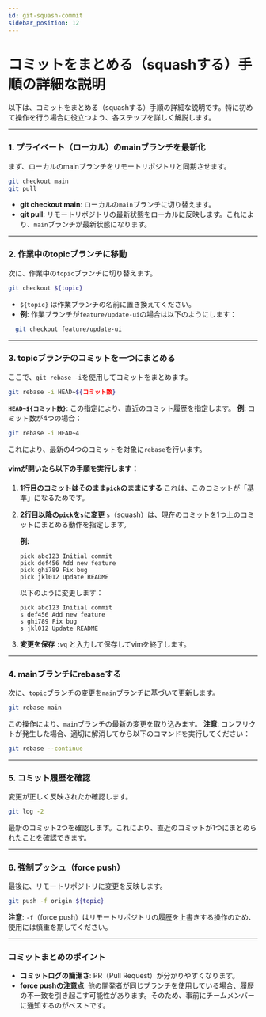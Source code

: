 ```yaml
---
id: git-squash-commit
sidebar_position: 12
---
```


# コミットをまとめる（squashする）手順の詳細な説明

以下は、コミットをまとめる（squashする）手順の詳細な説明です。特に初めて操作を行う場合に役立つよう、各ステップを詳しく解説します。

---

### 1. **プライベート（ローカル）のmainブランチを最新化**
まず、ローカルのmainブランチをリモートリポジトリと同期させます。

```bash
git checkout main
git pull
```

- **git checkout main**: ローカルの`main`ブランチに切り替えます。
- **git pull**: リモートリポジトリの最新状態をローカルに反映します。これにより、`main`ブランチが最新状態になります。

---

### 2. **作業中のtopicブランチに移動**
次に、作業中の`topic`ブランチに切り替えます。

```bash
git checkout ${topic}
```

- `${topic}` は作業ブランチの名前に置き換えてください。
- **例**: 作業ブランチが`feature/update-ui`の場合は以下のようにします：

```bash
  git checkout feature/update-ui
```

---

### 3. **topicブランチのコミットを一つにまとめる**
ここで、`git rebase -i`を使用してコミットをまとめます。

```bash
git rebase -i HEAD~${コミット数}
```

**`HEAD~${コミット数}`**: この指定により、直近のコミット履歴を指定します。
  **例**: コミット数が4つの場合：

  ```bash
  git rebase -i HEAD~4
  ```
  これにより、最新の4つのコミットを対象に`rebase`を行います。

#### vimが開いたら以下の手順を実行します：
1. **1行目のコミットはそのまま`pick`のままにする**
   これは、このコミットが「基準」になるためです。
2. **2行目以降の`pick`を`s`に変更**
   `s`（squash）は、現在のコミットを1つ上のコミットにまとめる動作を指定します。
   
    **例:**
    ```
    pick abc123 Initial commit
    pick def456 Add new feature
    pick ghi789 Fix bug
    pick jkl012 Update README
    ```

    以下のように変更します：
    ```
    pick abc123 Initial commit
    s def456 Add new feature
    s ghi789 Fix bug
    s jkl012 Update README
    ```

3. **変更を保存**
   `:wq` と入力して保存してvimを終了します。

---

### 4. **mainブランチにrebaseする**
次に、`topic`ブランチの変更を`main`ブランチに基づいて更新します。

```bash
git rebase main
```

この操作により、`main`ブランチの最新の変更を取り込みます。
**注意**: コンフリクトが発生した場合、適切に解消してから以下のコマンドを実行してください：
  ```bash
  git rebase --continue
  ```

---

### 5. **コミット履歴を確認**
変更が正しく反映されたか確認します。

```bash
git log -2
```

最新のコミット2つを確認します。これにより、直近のコミットが1つにまとめられたことを確認できます。

---

### 6. **強制プッシュ（force push）**
最後に、リモートリポジトリに変更を反映します。

```bash
git push -f origin ${topic}
```

**注意**: `-f`（force push）はリモートリポジトリの履歴を上書きする操作のため、使用には慎重を期してください。

---

### コミットまとめのポイント
- **コミットログの簡潔さ**: PR（Pull Request）が分かりやすくなります。
- **force pushの注意点**: 他の開発者が同じブランチを使用している場合、履歴の不一致を引き起こす可能性があります。そのため、事前にチームメンバーに通知するのがベストです。
